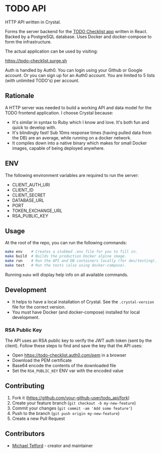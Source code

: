 # TODO API

HTTP API written in Crystal.

Forms the server backend for the [TODO Checklist app](https://github.com/michaeltelford/todo) written in React. Backed by a PostgreSQL database. Uses Docker and docker-compose to form the infrastructure.

The actual application can be used by visiting:

https://todo-checklist.surge.sh

Auth is handled by Auth0. You can login using your Github or Google account. Or you can sign up for an Auth0 account. You are limited to 5 lists (with unlimited TODO's) per account.

## Rationale

A HTTP server was needed to build a working API and data model for the TODO frontend application. I choose Crystal because:

- It's similar in syntax to Ruby which I know and love. It's both fun and quick to develop with.
- It's blindingly fast! Sub 10ms response times (having pulled data from the DB) are an average, while running on a docker network.
- It compiles down into a native binary which makes for small Docker images, capable of being deployed anywhere.

## ENV

The following environment variables are required to run the server:

- CLIENT_AUTH_URI
- CLIENT_ID
- CLIENT_SECRET
- DATABASE_URL
- PORT
- TOKEN_EXCHANGE_URL
- RSA_PUBLIC_KEY

## Usage

At the root of the repo, you can run the following commands:

```sh
make env    # Creates a stubbed .env file for you to fill in.
make build  # Builds the production Docker alpine image.
make run    # Run the API and DB containers locally (for dev/testing).
make test   # Run the tests (also using docker-compose).
```

Running `make` will display help info on all available commands.

## Development

- It helps to have a local installation of Crystal. See the `.crystal-version` file for the correct version.
- You must have Docker (and docker-compose) installed for local development.

### RSA Public Key

The API uses an RSA public key to verify the JWT auth token (sent by the client). Follow these steps to find and save the key that the API uses:

- Open https://todo-checklist.auth0.com/pem in a browser
- Download the PEM certificate
- Base64 encode the contents of the downloaded file
- Set the `RSA_PUBLIC_KEY` ENV var with the encoded value

## Contributing

1. Fork it (<https://github.com/your-github-user/todo_api/fork>)
2. Create your feature branch (`git checkout -b my-new-feature`)
3. Commit your changes (`git commit -am 'Add some feature'`)
4. Push to the branch (`git push origin my-new-feature`)
5. Create a new Pull Request

## Contributors

- [Michael Telford](https://github.com/michaeltelford) - creator and maintainer
